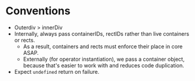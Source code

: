 # Conventions
- Outerdiv > innerDiv
- Internally, always pass containerIDs, rectIDs rather than live containers or rects.
    - As a result, containers and rects must enforce their place in core ASAP.
    - Externally (for operator instantiation), we pass a container object, because that's easier to work with and reduces code duplication.
- Expect `undefined` return on failure.